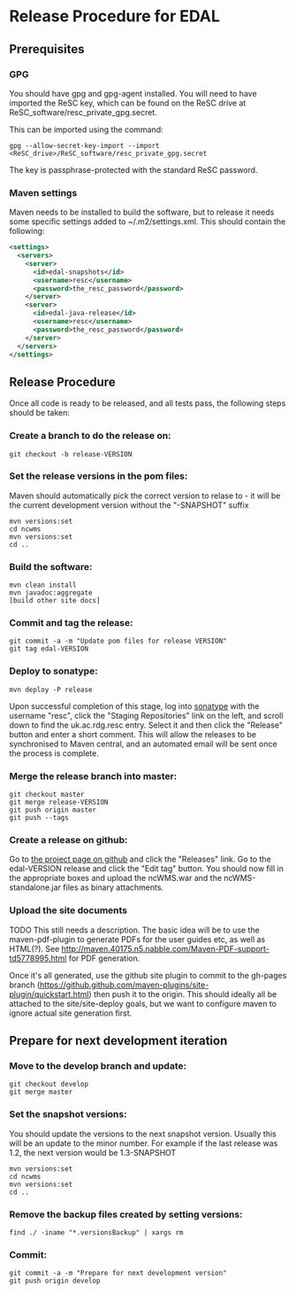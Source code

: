Release Procedure for EDAL
==========================

Prerequisites
-------------

### GPG
You should have gpg and gpg-agent installed.  You will need to have imported the ReSC key, which can be found on the ReSC drive at ReSC_software/resc_private_gpg.secret.

This can be imported using the command:
```
gpg --allow-secret-key-import --import <ReSC_drive>/ReSC_software/resc_private_gpg.secret
```

The key is passphrase-protected with the standard ReSC password.

### Maven settings
Maven needs to be installed to build the software, but to release it needs some specific settings added to ~/.m2/settings.xml.  This should contain the following:
```xml
<settings>
  <servers>
    <server>
      <id>edal-snapshots</id>
      <username>resc</username>
      <password>the_resc_password</password>
    </server>
    <server>
      <id>edal-java-release</id>
      <username>resc</username>
      <password>the_resc_password</password>
    </server>
  </servers>
</settings>
```

Release Procedure
-----------------

Once all code is ready to be released, and all tests pass, the following steps should be taken:

### Create a branch to do the release on:
```
git checkout -b release-VERSION
```

### Set the release versions in the pom files:
Maven should automatically pick the correct version to relase to - it will be the current development version without the "-SNAPSHOT" suffix

```
mvn versions:set
cd ncwms
mvn versions:set
cd ..
```

### Build the software:
```
mvn clean install
mvn javadoc:aggregate
[build other site docs]
```

### Commit and tag the release:
```
git commit -a -m "Update pom files for release VERSION"
git tag edal-VERSION
```

### Deploy to sonatype:
```
mvn deploy -P release
```
Upon successful completion of this stage, log into [sonatype](http://oss.sonatype.org) with the username "resc", click the "Staging Repositories" link on the left, and scroll down to find the uk.ac.rdg.resc entry.  Select it and then click the "Release" button and enter a short comment.  This will allow the releases to be synchronised to Maven central, and an automated email will be sent once the process is complete.

### Merge the release branch into master:
```
git checkout master
git merge release-VERSION
git push origin master
git push --tags
```

### Create a release on github:
Go to [the project page on github](https://github.com/Reading-eScience-Centre/edal-java) and click the "Releases" link.  Go to the edal-VERSION release and click the "Edit tag" button.  You should now fill in the appropriate boxes and upload the ncWMS.war and the ncWMS-standalone.jar files as binary attachments.

### Upload the site documents

TODO This still needs a description.  The basic idea will be to use the maven-pdf-plugin to generate PDFs for the user guides etc, as well as HTML(?).  See http://maven.40175.n5.nabble.com/Maven-PDF-support-td5778995.html for PDF generation.

Once it's all generated, use the github site plugin to commit to the gh-pages branch (https://github.github.com/maven-plugins/site-plugin/quickstart.html) then push it to the origin.  This should ideally all be attached to the site/site-deploy goals, but we want to configure maven to ignore actual site generation first.

Prepare for next development iteration
--------------------------------------
### Move to the develop branch and update:
```
git checkout develop
git merge master
```

### Set the snapshot versions:
You should update the versions to the next snapshot version.  Usually this will be an update to the minor number.  For example if the last release was 1.2, the next version would be 1.3-SNAPSHOT

```
mvn versions:set
cd ncwms
mvn versions:set
cd ..
```

### Remove the backup files created by setting versions:
```
find ./ -iname "*.versionsBackup" | xargs rm
```

### Commit:
```
git commit -a -m "Prepare for next development version"
git push origin develop
```
